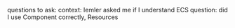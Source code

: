 questions to ask:
    context:
        Iemler asked me if I understand ECS
    question:
        did I use Component correctly,
        Resources